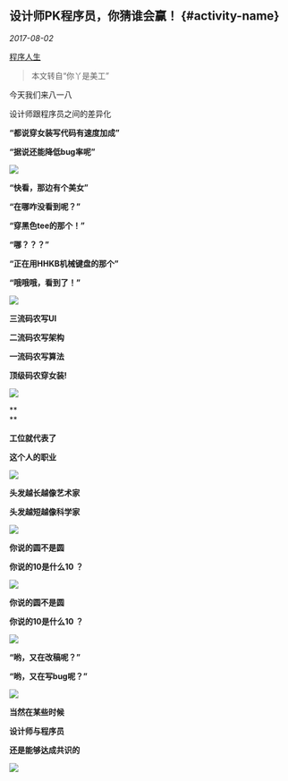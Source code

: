 ## 设计师PK程序员，你猜谁会赢！ {#activity-name}

_2017-08-02_

[程序人生](https://mp.weixin.qq.com/s?__biz=MzA5MzY4NTQwMA==&mid=2650998163&idx=1&sn=bab05281f8e4026bbe83cf1442a60717&chksm=8badb664bcda3f72c81c4751d86cf459de313cc2c57c3a4b454e595e3b704162dc60fd0dce02&scene=0&key=234e935cbd20b64110ee08461875d2d84afc9f2869790369d2ddfb2814f27a5d7082e41b7db41c8af0ad70f9673bdac1316c8cbb6f8e466839a5208812bd1028b570bb7e4fb66b06d49bf01debe3bd6a&ascene=0&uin=MTI2OTgzMzMxNw%3D%3D&devicetype=iMac+MacBookPro11%2C1+OSX+OSX+10.12.5+build%2816F73%29&version=12020810&nettype=WIFI&fontScale=100&pass_ticket=KTIrKKFIXwVPnpLENdhym6aa59y8Y4ZcNKC9I52LzIugQNQAo77YLOukSMbv6yIF##)

> 本文转自“你丫是美工”

  


今天我们来八一八  


设计师跟程序员之间的差异化 

**“都说穿女装写代码有速度加成”**

**“据说还能降低bug率呢”**

![](https://mmbiz.qpic.cn/mmbiz_png/QMR1h6icnJdiaGSqicBFj5vaWSb6eO14awDMLwzkgcJgbNzFdCkuQTCadPHjoicCsuWiakDNiazaOzqKRvuGkcjXicBEQ/640?wx_fmt=png&wxfrom=5&wx_lazy=1)

**“快看，那边有个美女”**

**“在哪咋没看到呢？”**

**“穿黑色tee的那个！”**

**“哪？？？”**

**“正在用HHKB机械键盘的那个”**

**“哦哦哦，看到了！”**

![](https://mmbiz.qpic.cn/mmbiz_png/QMR1h6icnJdiaGSqicBFj5vaWSb6eO14awDK9XkWoxHD30C2bzqnIwzcXiaibfldsMVHxibQTsnPbCnTUBQ6UaaTAN0g/640?wx_fmt=png&wxfrom=5&wx_lazy=1)

**三流码农写UI**

**二流码农写架构**

**一流码农写算法**

**顶级码农穿女装!**

![](https://mmbiz.qpic.cn/mmbiz_png/QMR1h6icnJdiaGSqicBFj5vaWSb6eO14awDlZ4mJuK1Bctlib9jAvMh8PtVyPEgYPZ68EMkRrUiayrZMF7EG2ba0nPA/640?wx_fmt=png&wxfrom=5&wx_lazy=1)

**  
**

**工位就代表了**

**这个人的职业**

![](https://mmbiz.qpic.cn/mmbiz_png/QMR1h6icnJdiaGSqicBFj5vaWSb6eO14awDXX9AbLibGzAR7pw9ADS8g7Ht56e5Oib45LaMaicjCZtDoibcS6oChScv7Q/640?wxfrom=5&wx_lazy=1)

  


  


**头发越长越像艺术家**

**头发越短越像科学家**

![](https://mmbiz.qpic.cn/mmbiz_png/QMR1h6icnJdiaGSqicBFj5vaWSb6eO14awD0nOTe2xqqcoDUbS1YkkmAwhYCibOtFgmmgM4adq15hEk1NSYvUdrn0A/640?wxfrom=5&wx_lazy=1)

  


**你说的圆不是圆**

**你说的10是什么10 ？**

![](https://mmbiz.qpic.cn/mmbiz_png/QMR1h6icnJdiaGSqicBFj5vaWSb6eO14awDfZKWXPeDWkKziaajMJEA5h34VN8J19DuMrseYJIyGc5OWqUic9UhfvVQ/640?wxfrom=5&wx_lazy=1)

  


**你说的圆不是圆**

**你说的10是什么10 ？**

![](https://mmbiz.qpic.cn/mmbiz_png/QMR1h6icnJdiaGSqicBFj5vaWSb6eO14awDynqfQ4Z34vbQBXWagXiaiar9eY6o4CNvZ1olY7dApjrA3IRibYHibNEUIA/640?wxfrom=5&wx_lazy=1)

  


**“哟，又在改稿呢？”**

**“哟，又在写bug呢？”**

![](https://mmbiz.qpic.cn/mmbiz_png/QMR1h6icnJdiaGSqicBFj5vaWSb6eO14awD13RibmcFftfZgxJ7wbWX5ibKD1VOywOSoFRP0kKGzpiaW5YJD5auJaV2g/640?wxfrom=5&wx_lazy=1)

  


**当然在某些时候**

**设计师与程序员**

**还是能够达成共识的**

![](https://mmbiz.qpic.cn/mmbiz_png/QMR1h6icnJdiaGSqicBFj5vaWSb6eO14awD6waaxQkfphL0m2Y9MZ1tC6iaofIf1WNuu9CEuDdpACCGiaWh20DevsHw/640?wx_fmt=png&wxfrom=5&wx_lazy=1)

